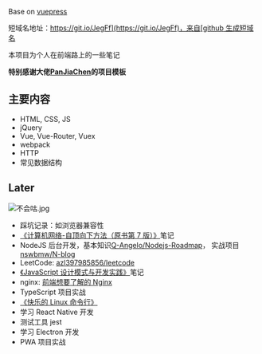 Base on [vuepress](https://vuepress.vuejs.org/)

短域名地址：[https://git.io/JegFf](https://git.io/JegFf)，来自[github 生成短域名](https://git.io/)

本项目为个人在前端路上的一些笔记

**特别感谢大佬[PanJiaChen](https://github.com/PanJiaChen)的项目模板**

## 主要内容

- HTML, CSS, JS
- jQuery
- Vue, Vue-Router, Vuex
- webpack
- HTTP
- 常见数据结构

## Later

![不会咕.jpg](https://s2.ax1x.com/2019/11/03/KObY60.jpg)

- 踩坑记录：如浏览器兼容性
- [《计算机网络-自顶向下方法（原书第 7 版）》](https://item.jd.com/12392810.html)笔记
- NodeJS 后台开发，基本知识[Q-Angelo/Nodejs-Roadmap](https://github.com/Q-Angelo/Nodejs-Roadmap)， 实战项目[nswbmw/N-blog](https://github.com/nswbmw/N-blog)
- LeetCode: [azl397985856/leetcode](https://github.com/azl397985856/leetcode)
- [《JavaScript 设计模式与开发实践》](https://www.ituring.com.cn/book/1632)笔记
- nginx: [前端想要了解的 Nginx](https://juejin.im/post/5cae9de95188251ae2324ec3)
- TypeScript 项目实战
- [《快乐的 Linux 命令行》](https://github.com/billie66/TLCL)
- 学习 React Native 开发
- 测试工具 jest
- 学习 Electron 开发
- PWA 项目实战
